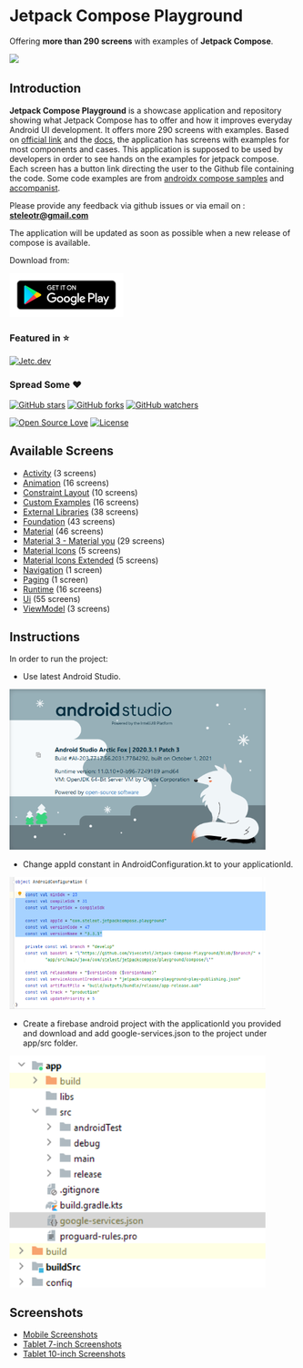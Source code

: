 # Jetpack Compose Playground

Offering **more than 290 screens** with examples of **Jetpack Compose**.

<img src="documentation/screenshots/jetpack_compose_playground.gif" width="300"/>

## Introduction

**Jetpack Compose Playground** is a showcase application and repository showing what Jetpack Compose
has to offer and how it improves everyday Android UI development. It offers more 290 screens with
examples. Based on [official link](https://developer.android.com/jetpack/compose) and
the [docs](https://developer.android.com/jetpack/compose/documentation), the application has screens
with examples for most components and cases. This application is supposed to be used by developers
in order to see hands on the examples for jetpack compose. Each screen has a button link directing
the user to the Github file containing the code. Some code examples are
from [androidx compose samples](https://github.com/androidx/androidx/tree/androidx-main/compose)
and [accompanist](https://github.com/google/accompanist).

Please provide any feedback via github issues or via email on : **steleotr@gmail.com**

The application will be updated as soon as possible when a new release of compose is available.

Download from:

<a href="https://play.google.com/store/apps/details?id=com.steleot.jetpackcompose.playground">
<img src="documentation/screenshots/google-play-badge.png" width="200">
</a>

### Featured in :star:

[![Jetc.dev](https://img.shields.io/badge/jetc.dev-%2373-red.svg)](https://jetc.dev/issues/073.html)

### Spread Some :heart:

[![GitHub stars](https://img.shields.io/github/stars/Vivecstel/Jetpack-Compose-Playground.svg?style=social&label=Star)](https://github.com/Vivecstel/Jetpack-Compose-Playground) [![GitHub forks](https://img.shields.io/github/forks/Vivecstel/Jetpack-Compose-Playground.svg?style=social&label=Fork)](https://github.com/Vivecstel/Jetpack-Compose-Playground/fork) [![GitHub watchers](https://img.shields.io/github/watchers/Vivecstel/Jetpack-Compose-Playground.svg?style=social&label=Watch)](https://github.com/Vivecstel/Jetpack-Compose-Playground)

[![Open Source Love](https://badges.frapsoft.com/os/v1/open-source.svg?v=102)](https://opensource.org/licenses/Apache-2.0) [![License](https://img.shields.io/badge/license-Apache%202.0-blue.svg)](LICENSE)

## Available Screens

 - [Activity](documentation/activity.md) (3 screens)
 - [Animation](documentation/animation.md) (16 screens)
 - [Constraint Layout](documentation/constraintLayout.md) (10 screens)
 - [Custom Examples](documentation/customExamples.md) (16 screens)
 - [External Libraries](documentation/externalLibraries.md) (38 screens)
 - [Foundation](documentation/foundation.md) (43 screens)
 - [Material](documentation/material.md) (46 screens)
 - [Material 3 - Material you](documentation/material3.md) (29 screens)
 - [Material Icons](documentation/materialIcons.md) (5 screens)
 - [Material Icons Extended](documentation/materialIconsExtended.md) (5 screens)
 - [Navigation](app/src/main/java/com/steleot/jetpackcompose/playground/compose/navigation/NavigationScreen.kt) (1 screen)
 - [Paging](app/src/main/java/com/steleot/jetpackcompose/playground/compose/paging/PagingScreen.kt) (1 screen)
 - [Runtime](documentation/runtime.md) (16 screens)
 - [Ui](documentation/ui.md) (55 screens)
 - [ViewModel](documentation/viewModel.md) (3 screens)

## Instructions

In order to run the project:

* Use latest Android Studio.

<img src="documentation/screenshots/android_studio.png" width="450" />

* Change appId constant in AndroidConfiguration.kt to your applicationId.

<img src="documentation/screenshots/android_configuration.png" width="450" />

* Create a firebase android project with the applicationId you provided and download and add
google-services.json to the project under app/src folder.

<img src="documentation/screenshots/google_services.png" width="450" />

## Screenshots

 - [Mobile Screenshots](documentation/mobileScreenshots.md)
 - [Tablet 7-inch Screenshots](documentation/tablet7inchScreenshots.md)
 - [Tablet 10-inch Screenshots](documentation/tablet10inchScreenshots.md)
